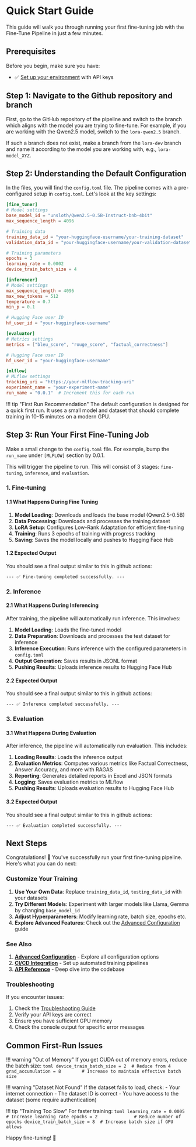 # Quick Start Guide

This guide will walk you through running your first fine-tuning job with the Fine-Tune Pipeline in just a few minutes.

## Prerequisites

Before you begin, make sure you have:

- ✅ [Set up your environment](environment-setup.md) with API keys

## Step 1: Navigate to the Github repository and branch

First, go to the GitHub repository of the pipeline and switch to the branch which aligns with the model you are trying to fine-tune. For example, if you are working with the Qwen2.5 model, switch to the `lora-qwen2.5` branch.

If such a branch does not exist, make a branch from the `lora-dev` branch and name it according to the model you are working with, e.g., `lora-model_XYZ`.

## Step 2: Understanding the Default Configuration

In the files, you will find the `config.toml` file. The pipeline comes with a pre-configured setup in `config.toml`. Let's look at the key settings:

```toml
[fine_tuner]
# Model settings
base_model_id = "unsloth/Qwen2.5-0.5B-Instruct-bnb-4bit"
max_sequence_length = 4096

# Training data
training_data_id = "your-huggingface-username/your-training-dataset"
validation_data_id = "your-huggingface-username/your-validation-dataset"  # Optional

# Training parameters
epochs = 3
learning_rate = 0.0002
device_train_batch_size = 4

[inferencer]
# Model settings
max_sequence_length = 4096
max_new_tokens = 512
temperature = 0.7
min_p = 0.1

# Hugging Face user ID
hf_user_id = "your-huggingface-username"

[evaluator]
# Metrics settings
metrics = ["bleu_score", "rouge_score", "factual_correctness"]

# Hugging Face user ID
hf_user_id = "your-huggingface-username"

[mlflow]
# MLflow settings
tracking_uri = "https://your-mlflow-tracking-uri"
experiment_name = "your-experiment-name"
run_name = "0.0.1"  # Increment this for each run
```

!!! tip "First Run Recommendation"
    The default configuration is designed for a quick first run. It uses a small model and dataset that should complete training in 10-15 minutes on a modern GPU.

## Step 3: Run Your First Fine-Tuning Job

Make a small change to the `config.toml` file. For example, bump the `run_name` under `[MLFLOW]` section by 0.0.1.

This will trigger the pipeline to run. This will consist of 3 stages: `fine-tuning`, `inference`, and `evaluation`.

### 1. Fine-tuning

#### 1.1 What Happens During Fine Tuning

1. **Model Loading**: Downloads and loads the base model (Qwen2.5-0.5B)
2. **Data Processing**: Downloads and processes the training dataset
3. **LoRA Setup**: Configures Low-Rank Adaptation for efficient fine-tuning
4. **Training**: Runs 3 epochs of training with progress tracking
5. **Saving**: Saves the model locally and pushes to Hugging Face Hub

#### 1.2 Expected Output

You should see a final output similar to this in github actions:

```text
--- ✅ Fine-tuning completed successfully. ---
```

### 2. Inference

#### 2.1 What Happens During Inferencing

After training, the pipeline will automatically run inference. This involves:

1. **Model Loading**: Loads the fine-tuned model
2. **Data Preparation**: Downloads and processes the test dataset for inference
3. **Inference Execution**: Runs inference with the configured parameters in `config.toml`
4. **Output Generation**: Saves results in JSONL format
5. **Pushing Results**: Uploads inference results to Hugging Face Hub

#### 2.2 Expected Output

You should see a final output similar to this in github actions:

```text
--- ✅ Inference completed successfully. ---
```

### 3. Evaluation

#### 3.1 What Happens During Evaluation

After inference, the pipeline will automatically run evaluation. This includes:

1. **Loading Results**: Loads the inference output
2. **Evaluation Metrics**: Computes various metrics like Factual Correctness, Answer Accuracy, and more with RAGAS
3. **Reporting**: Generates detailed reports in Excel and JSON formats
4. **Logging**: Saves evaluation metrics to MLflow
5. **Pushing Results**: Uploads evaluation results to Hugging Face Hub

#### 3.2 Expected Output

You should see a final output similar to this in github actions:

```text
--- ✅ Evaluation completed successfully. ---
```

## Next Steps

Congratulations! 🎉 You've successfully run your first fine-tuning pipeline. Here's what you can do next:

### Customize Your Training

1. **Use Your Own Data**: Replace `training_data_id`, `testing_data_id` with your datasets
2. **Try Different Models**: Experiment with larger models like Llama, Gemma by changing `base_model_id`
3. **Adjust Hyperparameters**: Modify learning rate, batch size, epochs etc.
4. **Explore Advanced Features**: Check out the [Advanced Configuration](../tutorials/advanced-configuration.md) guide

### See Also

1. **[Advanced Configuration](../tutorials/advanced-configuration.md)** - Explore all configuration options
2. **[CI/CD Integration](../tutorials/ci-cd-integration.md)** - Set up automated training pipelines
3. **[API Reference](../api-reference.md)** - Deep dive into the codebase

### Troubleshooting

If you encounter issues:

1. Check the [Troubleshooting Guide](../troubleshooting.md)
2. Verify your API keys are correct
3. Ensure you have sufficient GPU memory
4. Check the console output for specific error messages

## Common First-Run Issues

!!! warning "Out of Memory"
    If you get CUDA out of memory errors, reduce the batch size:
    ```toml
    device_train_batch_size = 2  # Reduce from 4
    grad_accumulation = 8        # Increase to maintain effective batch size
    ```

!!! warning "Dataset Not Found"
    If the dataset fails to load, check:
        - Your internet connection
        - The dataset ID is correct
        - You have access to the dataset (some require authentication)

!!! tip "Training Too Slow"
    For faster training:
    ```toml
    learning_rate = 0.0005  # Increase learning rate
    epochs = 2              # Reduce number of epochs
    device_train_batch_size = 8  # Increase batch size if GPU allows
    ```

Happy fine-tuning! 🚀
